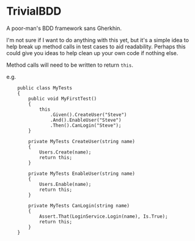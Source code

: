 # TrivialBDD

A poor-man's BDD framework sans Gherkhin.

I'm not sure if I want to do anything with this yet, but it's a simple idea to help break up method calls in test cases to aid readability. Perhaps this could give you ideas to help clean up your own code if nothing else.

Method calls will need to be written to return `this`.

e.g.

```
    public class MyTests
    {
        public void MyFirstTest()
        {
            this
                .Given().CreateUser("Steve")
                .And().EnableUser("Steve")
                .Then().CanLogin("Steve");
        }
        
        private MyTests CreateUser(string name)
        {
            Users.Create(name);
            return this;
        }
        
        private MyTests EnableUser(string name)
        {
            Users.Enable(name);
            return this;
        }

        private MyTests CanLogin(string name)
        {
            Assert.That(LoginService.Login(name), Is.True);
            return this;
        }
    }
```
